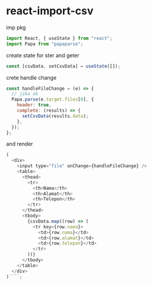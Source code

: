 # react-import-csv

imp pkg

```javascript
import React, { useState } from "react";
import Papa from "papaparse";
```

create state for ster and geter

```javascript
const [csvData, setCsvData] = useState([]);
```

crete handle change

```javascript
const handleFileChange = (e) => {
  // jika ok
  Papa.parse(e.target.files[0], {
    header: true,
    complete: (results) => {
      setCsvData(results.data);
    },
  });
};
```

and render

`````javascript
(
  <div>
    <input type="file" onChange={handleFileChange} />
    <table>
      <thead>
        <tr>
          <th>Nama</th>
          <th>Alamat</th>
          <th>Telepon</th>
        </tr>
      </thead>
      <tbody>
        {csvData.map((row) => (
          <tr key={row.nama}>
            <td>{row.nama}</td>
            <td>{row.alamat}</td>
            <td>{row.telepon}</td>
          </tr>
        ))}
      </tbody>
    </table>
  </div>
)````;
`````
